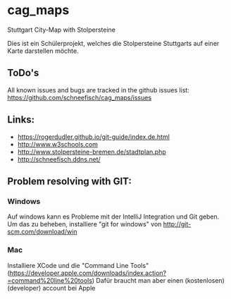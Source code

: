 # cag_maps
Stuttgart City-Map with Stolpersteine

Dies ist ein Schülerprojekt, welches die Stolpersteine Stuttgarts auf einer Karte darstellen möchte.

## ToDo's

All known issues and bugs are tracked in the github issues list:
https://github.com/schneefisch/cag_maps/issues 

## Links:

* https://rogerdudler.github.io/git-guide/index.de.html
* http://www.w3schools.com
* http://www.stolpersteine-bremen.de/stadtplan.php
* http://schneefisch.ddns.net/

## Problem resolving with GIT:

### Windows
Auf windows kann es Probleme mit der IntelliJ Integration und Git geben. 
Um das zu beheben, installiere "git for windows" von http://git-scm.com/download/win 

### Mac
Installiere XCode und die "Command Line Tools" (https://developer.apple.com/downloads/index.action?=command%20line%20tools)
Dafür braucht man aber einen (kostenlosen) (developer) account bei Apple